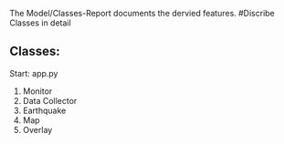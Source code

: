 The Model/Classes-Report documents the dervied features.
#Discribe Classes in detail
## Classes:
Start: app.py

1. Monitor
2. Data Collector
3. Earthquake
4. Map
5. Overlay